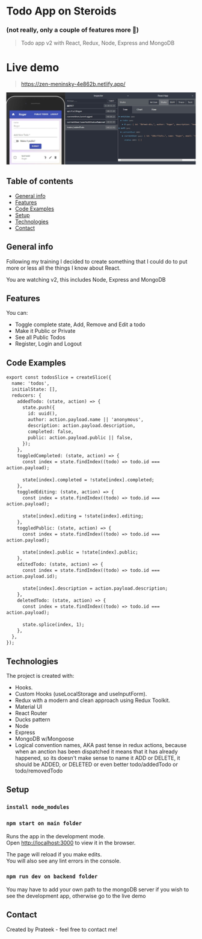 # Todo App on Steroids

### (not really, only a couple of features more 🍕)

> Todo app v2 with React, Redux, Node, Express and MongoDB

# Live demo

> https://zen-meninsky-4e862b.netlify.app/

![Design preview for the  coding challenge](./Screenshot_1.jpg)

## Table of contents

- [General info](#general-info)
- [Features](#features)
- [Code Examples](#code-examples)
- [Setup](#setup)
- [Technologies](#technologies)
- [Contact](#contact)

## General info

Following my training I decided to create something that I could do to put more or less all the things I know about React.

You are watching v2, this includes Node, Express and MongoDB

## Features

You can:

- Toggle complete state, Add, Remove and Edit a todo
- Make it Public or Private
- See all Public Todos
- Register, Login and Logout

## Code Examples

```
export const todosSlice = createSlice({
  name: 'todos',
  initialState: [],
  reducers: {
    addedTodo: (state, action) => {
      state.push({
        id: uuid(),
        author: action.payload.name || 'anonymous',
        description: action.payload.description,
        completed: false,
        public: action.payload.public || false,
      });
    },
    toggledCompleted: (state, action) => {
      const index = state.findIndex((todo) => todo.id === action.payload);

      state[index].completed = !state[index].completed;
    },
    toggledEditing: (state, action) => {
      const index = state.findIndex((todo) => todo.id === action.payload);

      state[index].editing = !state[index].editing;
    },
    toggledPublic: (state, action) => {
      const index = state.findIndex((todo) => todo.id === action.payload);

      state[index].public = !state[index].public;
    },
    editedTodo: (state, action) => {
      const index = state.findIndex((todo) => todo.id === action.payload.id);

      state[index].description = action.payload.description;
    },
    deletedTodo: (state, action) => {
      const index = state.findIndex((todo) => todo.id === action.payload);

      state.splice(index, 1);
    },
  },
});
```

## Technologies

The project is created with:

- Hooks.
- Custom Hooks (useLocalStorage and useInputForm).
- Redux with a modern and clean approach using Redux Toolkit.
- Material UI
- React Router
- Ducks pattern
- Node
- Express
- MongoDB w/Mongoose
- Logical convention names, AKA past tense in redux actions, because when an anction has been dispatched it means that it has already happened, so its doesn't make sense to name it ADD or DELETE, it should be ADDED, or DELETED or even better todo/addedTodo or todo/removedTodo

## Setup

### `install node_modules`

### `npm start on main folder`

Runs the app in the development mode.\
Open [http://localhost:3000](http://localhost:3000) to view it in the browser.

The page will reload if you make edits.\
You will also see any lint errors in the console.

### `npm run dev on backend folder`

You may have to add your own path to the mongoDB server if you wish to see the development app, otherwise go to the live demo

## Contact

Created by Prateek - feel free to contact me!

